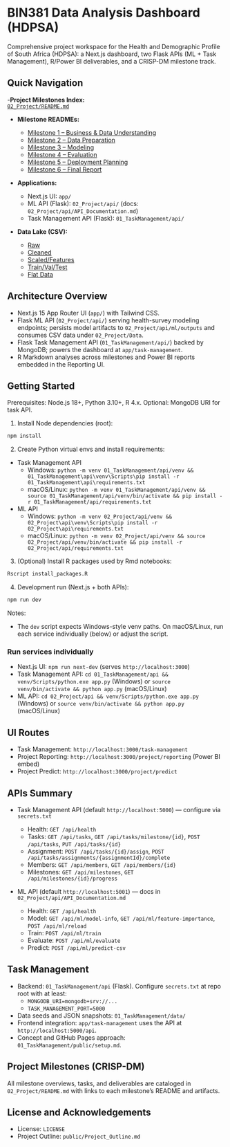 # BIN381 Data Analysis Dashboard (HDPSA)

Comprehensive project workspace for the Health and Demographic Profile of South Africa (HDPSA): a Next.js dashboard, two Flask APIs (ML + Task Management), R/Power BI deliverables, and a CRISP-DM milestone track.

## Quick Navigation

-**Project Milestones Index:**  
  [`02_Project/README.md`](https://github.com/BeardedSeal77/data-analysis-dashboard/tree/main/02_Project)

- **Milestone READMEs:**
  - [Milestone 1 – Business & Data Understanding](https://github.com/BeardedSeal77/data-analysis-dashboard/tree/main/02_Project/Milestone_1)
  - [Milestone 2 – Data Preparation](https://github.com/BeardedSeal77/data-analysis-dashboard/tree/main/02_Project/Milestone_2)
  - [Milestone 3 – Modeling](https://github.com/BeardedSeal77/data-analysis-dashboard/tree/main/02_Project/Milestone_3)
  - [Milestone 4 – Evaluation](https://github.com/BeardedSeal77/data-analysis-dashboard/tree/main/02_Project/Milestone_4)
  - [Milestone 5 – Deployment Planning](https://github.com/BeardedSeal77/data-analysis-dashboard/tree/main/02_Project/Milestone_5)
  - [Milestone 6 – Final Report](https://github.com/BeardedSeal77/data-analysis-dashboard/tree/main/02_Project/Milestone_6)

- **Applications:**
  - Next.js UI: `app/`
  - ML API (Flask): `02_Project/api/` (docs: `02_Project/api/API_Documentation.md`)
  - Task Management API (Flask): `01_TaskManagement/api/`

- **Data Lake (CSV):**
  - [Raw](https://github.com/BeardedSeal77/data-analysis-dashboard/tree/main/02_Project/Data/01_Raw)
  - [Cleaned](https://github.com/BeardedSeal77/data-analysis-dashboard/tree/main/02_Project/Data/02_Cleaned)
  - [Scaled/Features](https://github.com/BeardedSeal77/data-analysis-dashboard/tree/main/02_Project/Data/03_Scaled)
  - [Train/Val/Test](https://github.com/BeardedSeal77/data-analysis-dashboard/tree/main/02_Project/Data/04_Split)
  - [Flat Data](https://github.com/BeardedSeal77/data-analysis-dashboard/tree/main/02_Project/Data/Flat%20Data)

## Architecture Overview 

- Next.js 15 App Router UI (`app/`) with Tailwind CSS.
- Flask ML API (`02_Project/api/`) serving health-survey modeling endpoints; persists model artifacts to `02_Project/api/ml/outputs` and consumes CSV data under `02_Project/Data`.
- Flask Task Management API (`01_TaskManagement/api/`) backed by MongoDB; powers the dashboard at `app/task-management`.
- R Markdown analyses across milestones and Power BI reports embedded in the Reporting UI.

## Getting Started

Prerequisites: Node.js 18+, Python 3.10+, R 4.x. Optional: MongoDB URI for task API. 

1) Install Node dependencies (root):
```bash
npm install
```

2) Create Python virtual envs and install requirements:
- Task Management API
  - Windows: `python -m venv 01_TaskManagement/api/venv && 01_TaskManagement\api\venv\Scripts\pip install -r 01_TaskManagement\api\requirements.txt`
  - macOS/Linux: `python -m venv 01_TaskManagement/api/venv && source 01_TaskManagement/api/venv/bin/activate && pip install -r 01_TaskManagement/api/requirements.txt`
- ML API
  - Windows: `python -m venv 02_Project/api/venv && 02_Project\api\venv\Scripts\pip install -r 02_Project\api\requirements.txt`
  - macOS/Linux: `python -m venv 02_Project/api/venv && source 02_Project/api/venv/bin/activate && pip install -r 02_Project/api/requirements.txt`

3) (Optional) Install R packages used by Rmd notebooks:
```bash
Rscript install_packages.R
```

4) Development run (Next.js + both APIs):
```bash
npm run dev
```
Notes:
- The `dev` script expects Windows-style venv paths. On macOS/Linux, run each service individually (below) or adjust the script.

### Run services individually

- Next.js UI: `npm run next-dev` (serves `http://localhost:3000`)
- Task Management API: `cd 01_TaskManagement/api && venv/Scripts/python.exe app.py` (Windows) or `source venv/bin/activate && python app.py` (macOS/Linux)
- ML API: `cd 02_Project/api && venv/Scripts/python.exe app.py` (Windows) or `source venv/bin/activate && python app.py` (macOS/Linux)

## UI Routes

- Task Management: `http://localhost:3000/task-management`
- Project Reporting: `http://localhost:3000/project/reporting` (Power BI embed)
- Project Predict: `http://localhost:3000/project/predict`

## APIs Summary

- Task Management API (default `http://localhost:5000`) — configure via `secrets.txt`
  - Health: `GET /api/health`
  - Tasks: `GET /api/tasks`, `GET /api/tasks/milestone/{id}`, `POST /api/tasks`, `PUT /api/tasks/{id}`
  - Assignment: `POST /api/tasks/{id}/assign`, `POST /api/tasks/assignments/{assignmentId}/complete`
  - Members: `GET /api/members`, `GET /api/members/{id}`
  - Milestones: `GET /api/milestones`, `GET /api/milestones/{id}/progress`

- ML API (default `http://localhost:5001`) — docs in `02_Project/api/API_Documentation.md`
  - Health: `GET /api/health`
  - Model: `GET /api/ml/model-info`, `GET /api/ml/feature-importance`, `POST /api/ml/reload`
  - Train: `POST /api/ml/train`
  - Evaluate: `POST /api/ml/evaluate`
  - Predict: `POST /api/ml/predict-csv`

## Task Management

- Backend: `01_TaskManagement/api` (Flask). Configure `secrets.txt` at repo root with at least:
  - `MONGODB_URI=mongodb+srv://...`
  - `TASK_MANAGEMENT_PORT=5000`
- Data seeds and JSON snapshots: `01_TaskManagement/data/`
- Frontend integration: `app/task-management` uses the API at `http://localhost:5000/api`.
- Concept and GitHub Pages approach: `01_TaskManagement/public/setup.md`.

## Project Milestones (CRISP-DM)

All milestone overviews, tasks, and deliverables are cataloged in `02_Project/README.md` with links to each milestone’s README and artifacts.

## License and Acknowledgements

- License: `LICENSE`
- Project Outline: `public/Project_Outline.md`

